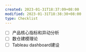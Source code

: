 ```yaml
---
created: 2023-01-31T18:37:09+08:00
modified: 2023-01-31T18:38:30+08:00
type: Checklist
---
```


- [ ] 产品核心指标和异动分析
- [ ] 数仓建模理论
- [ ] Tableau dashboard建设
